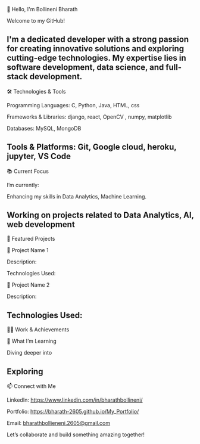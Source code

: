 👋 Hello, I'm Bollineni Bharath

Welcome to my GitHub!

I'm a dedicated developer with a strong passion for creating innovative solutions and exploring cutting-edge technologies. My expertise lies in software development, data science, and full-stack development.
-----------------------------------------------------------------------------------------------------------------------------------------------------------------------------------------
🛠️ Technologies & Tools

Programming Languages: C, Python, Java, HTML, css

Frameworks & Libraries: django, react, OpenCV , numpy, matplotlib

Databases: MySQL, MongoDB

Tools & Platforms: Git, Google cloud, heroku, jupyter, VS Code
-----------------------------------------------------------------------------------------------------------------------------------------------------------------------------------------
📚 Current Focus

I’m currently:

Enhancing my skills in Data Analytics, Machine Learning.

Working on projects related to Data Analytics, AI, web development
-----------------------------------------------------------------------------------------------------------------------------------------------------------------------------------------
🌟 Featured Projects

🔗 Project Name 1

Description: 

Technologies Used: 

🔗 Project Name 2

Description:

Technologies Used:
-----------------------------------------------------------------------------------------------------------------------------------------------------------------------------------------
🧑‍💻 Work & Achievements

🌱 What I’m Learning

Diving deeper into 

Exploring 
-----------------------------------------------------------------------------------------------------------------------------------------------------------------------------------------
📫 Connect with Me

LinkedIn: https://www.linkedin.com/in/bharathbollineni/

Portfolio: https://bharath-2605.github.io/My_Portfolio/

Email: bharathbollieneni.2605@gmail.com

Let’s collaborate and build something amazing together!
